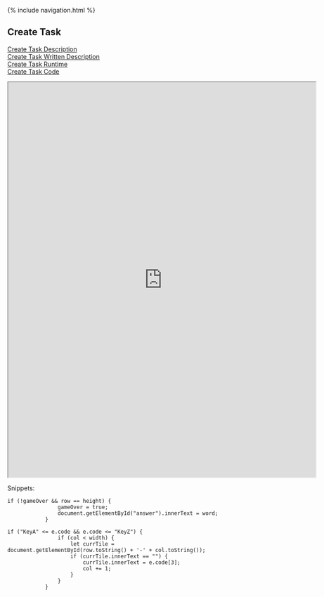 {% include navigation.html %}

## Create Task

[Create Task Description](https://github.com/samayass/flask_portfolio/wiki/Create-Task-Plan:-Samaya-&-Alice) <br>
[Create Task Written Description](https://github.com/samayass/flask_portfolio/wiki/Week-11-PBL-Final-Samaya-and-Alice) <br>
[Create Task Runtime](http://studyowl.tk:8080/test/) <br>
[Create Task Code](https://github.com/samayass/flask_portfolio/blob/main/templates/test.html)


<iframe height="900px" width="700px" src="https://replit.com/@samayas/create_task?lite=true#main.py"></iframe>



Snippets:
```
if (!gameOver && row == height) {
                gameOver = true;
                document.getElementById("answer").innerText = word;
            }
```
```
if ("KeyA" <= e.code && e.code <= "KeyZ") {
                if (col < width) {
                    let currTile = document.getElementById(row.toString() + '-' + col.toString());
                    if (currTile.innerText == "") {
                        currTile.innerText = e.code[3];
                        col += 1;
                    }
                }
            }
```

